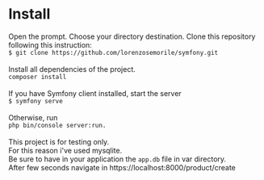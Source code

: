 # Install

Open the prompt.
Choose your directory destination.
Clone this repository following this instruction: 
<br />
`$ git clone https://github.com/lorenzosemorile/symfony.git`
<br />
<br />
Install all dependencies of the project.
<br />
`composer install`
<br />
<br />
If you have Symfony client installed, start the server
<br />
`$ symfony serve`
<br />
<br />
Otherwise, run
<br /> 
`php bin/console server:run.`
<br />
<br />
This project is for testing only.
<br />
For this reason i've used mysqlite.
<br />
Be sure to have in your application the `app.db` file in var directory.
<br />
After few seconds navigate in
https://localhost:8000/product/create
